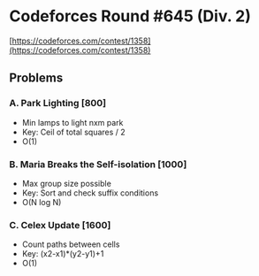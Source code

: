 # Codeforces Round #645 (Div. 2)
[https://codeforces.com/contest/1358](https://codeforces.com/contest/1358)

## Problems

### A. Park Lighting [800]
- Min lamps to light nxm park
- Key: Ceil of total squares / 2
- O(1)

### B. Maria Breaks the Self-isolation [1000]
- Max group size possible
- Key: Sort and check suffix conditions
- O(N log N)

### C. Celex Update [1600]
- Count paths between cells
- Key: (x2-x1)*(y2-y1)+1
- O(1)
